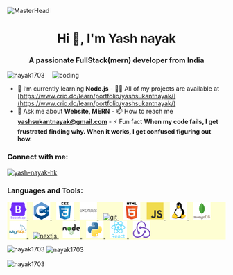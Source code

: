![MasterHead](https://mir-s3-cdn-cf.behance.net/project_modules/1400/6c0f9b95746151.5e9ecde69599e.gif)

<h1 align="center">Hi 👋, I'm Yash nayak</h1>
<h3 align="center">A passionate FullStack(mern) developer from India</h3>

<img
  align="right"
  alt="coding"
  width="400"
  src="https://camo.githubusercontent.com/7de37139d0b4c1ce40865e799b446c0e963a3dd8fb68d239707237c40604fa3d/68747470733a2f2f63646e2e6472696262626c652e636f6d2f75736572732f3733303730332f73637265656e73686f74732f363538313234332f6176656e746f2e676966"
/>

<p align="left">
  <img
    src="https://komarev.com/ghpvc/?username=nayak1703&label=Profile%20views&color=0e75b6&style=flat"
    alt="nayak1703"
  />
</p>

- 🌱 I’m currently learning **Node.js** - 👨‍💻 All of my projects are available at
[https://www.crio.do/learn/portfolio/yashsukantnayak/](https://www.crio.do/learn/portfolio/yashsukantnayak/)
- 💬 Ask me about **Website, MERN** - 📫 How to reach me
**yashsukantnayak@gmail.com** - ⚡ Fun fact **When my code fails, I get
frustrated finding why. When it works, I get confused figuring out how.**

<h3 align="left">Connect with me:</h3>
<p align="left">
  <a href="https://linkedin.com/in/yash-nayak-hk" target="blank"
    ><img
      align="center"
      src="https://raw.githubusercontent.com/rahuldkjain/github-profile-readme-generator/master/src/images/icons/Social/linked-in-alt.svg"
      alt="yash-nayak-hk"
      height="30"
      width="40"
  /></a>
</p>

<h3 align="left">Languages and Tools:</h3>
<div style="background-color: #fefed2">
  <p align="left">
    <a href="https://getbootstrap.com" target="_blank" rel="noreferrer" style="margin: 0 5px;">
      <img
        src="https://raw.githubusercontent.com/devicons/devicon/master/icons/bootstrap/bootstrap-plain-wordmark.svg"
        alt="bootstrap"
        width="40"
        height="40"
      />
    </a>
    <a href="https://www.w3schools.com/cpp/" target="_blank" rel="noreferrer" style="margin: 0 5px;">
      <img
        src="https://raw.githubusercontent.com/devicons/devicon/master/icons/cplusplus/cplusplus-original.svg"
        alt="cplusplus"
        width="40"
        height="40"
      />
    </a>
    <a href="https://www.w3schools.com/css/" target="_blank" rel="noreferrer" style="margin: 0 5px;">
      <img
        src="https://raw.githubusercontent.com/devicons/devicon/master/icons/css3/css3-original-wordmark.svg"
        alt="css3"
        width="40"
        height="40"
      />
    </a>
    <a href="https://expressjs.com" target="_blank" rel="noreferrer" style="margin: 0 5px;">
      <img
        src="https://raw.githubusercontent.com/devicons/devicon/master/icons/express/express-original-wordmark.svg"
        alt="express"
        width="40"
        height="40"
      />
    </a>
    <a href="https://git-scm.com/" target="_blank" rel="noreferrer" style="margin: 0 5px;">
      <img
        src="https://www.vectorlogo.zone/logos/git-scm/git-scm-icon.svg"
        alt="git"
        width="40"
        height="40"
      />
    </a>
    <a href="https://www.w3.org/html/" target="_blank" rel="noreferrer" style="margin: 0 5px;">
      <img
        src="https://raw.githubusercontent.com/devicons/devicon/master/icons/html5/html5-original-wordmark.svg"
        alt="html5"
        width="40"
        height="40"
      />
    </a>
    <a
      href="https://developer.mozilla.org/en-US/docs/Web/JavaScript"
      target="_blank"
      rel="noreferrer"
      style="margin: 0 5px;">
      <img
        src="https://raw.githubusercontent.com/devicons/devicon/master/icons/javascript/javascript-original.svg"
        alt="javascript"
        width="40"
        height="40"
      />
    </a>
    <a href="https://www.linux.org/" target="_blank" rel="noreferrer" style="margin: 0 5px;">
      <img
        src="https://raw.githubusercontent.com/devicons/devicon/master/icons/linux/linux-original.svg"
        alt="linux"
        width="40"
        height="40"
      />
    </a>
    <a href="https://www.mongodb.com/" target="_blank" rel="noreferrer" style="margin: 0 5px;">
      <img
        src="https://raw.githubusercontent.com/devicons/devicon/master/icons/mongodb/mongodb-original-wordmark.svg"
        alt="mongodb"
        width="40"
        height="40"
      />
    </a>
    <a href="https://www.mysql.com/" target="_blank" rel="noreferrer" style="margin: 0 5px;">
      <img
        src="https://raw.githubusercontent.com/devicons/devicon/master/icons/mysql/mysql-original-wordmark.svg"
        alt="mysql"
        width="40"
        height="40"
      />
    </a>
    <a href="https://nextjs.org/" target="_blank" rel="noreferrer"style="margin: 0 5px;">
      <img
        src="https://cdn.worldvectorlogo.com/logos/nextjs-2.svg"
        alt="nextjs"
        width="40"
        height="40"
      />
    </a>
    <a href="https://nodejs.org" target="_blank" rel="noreferrer"style="margin: 0 5px;">
      <img
        src="https://raw.githubusercontent.com/devicons/devicon/master/icons/nodejs/nodejs-original-wordmark.svg"
        alt="nodejs"
        width="40"
        height="40"
      />
    </a>
    <a href="https://www.python.org" target="_blank" rel="noreferrer"style="margin: 0 5px;">
      <img
        src="https://raw.githubusercontent.com/devicons/devicon/master/icons/python/python-original.svg"
        alt="python"
        width="40"
        height="40"
      />
    </a>
    <a href="https://reactjs.org/" target="_blank" rel="noreferrer"style="margin: 0 5px;">
      <img
        src="https://raw.githubusercontent.com/devicons/devicon/master/icons/react/react-original-wordmark.svg"
        alt="react"
        width="40"
        height="40"
      />
    </a>
    <a href="https://redux.js.org" target="_blank" rel="noreferrer"style="margin: 0 5px;">
      <img
        src="https://raw.githubusercontent.com/devicons/devicon/master/icons/redux/redux-original.svg"
        alt="redux"
        width="40"
        height="40"
      />
    </a>
  </p>
</div>
<p>
  <img
    align="left"
    src="https://github-readme-stats.vercel.app/api/top-langs?username=nayak1703&show_icons=true&locale=en&layout=compact"
    alt="nayak1703"
  />
</p>

<p>
  &nbsp;<img
    align="center"
    src="https://github-readme-stats.vercel.app/api?username=nayak1703&show_icons=true&locale=en"
    alt="nayak1703"
  />
</p>

<p>
  <img
    align="center"
    src="https://github-readme-streak-stats.herokuapp.com/?user=nayak1703&"
    alt="nayak1703"
  />
</p>
